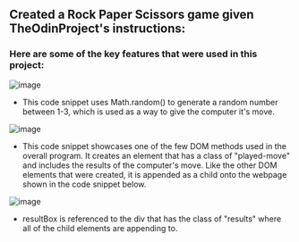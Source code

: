 ## Created a Rock Paper Scissors game given TheOdinProject's instructions:

### Here are some of the key features that were used in this project:

![image](https://github.com/VangSang0/TheOdinProject-RockPaperScissors-in-Console-/assets/120230435/89403992-7b9f-457d-aeda-4883a6e052ea)

- This code snippet uses Math.random() to generate a random number between 1-3, which is used as a way to give the computer it's move.


![image](https://github.com/VangSang0/TheOdinProject-RockPaperScissors-in-Console-/assets/120230435/b54b7974-f47c-40e6-b74f-3fa457c30593)

- This code snippet showcases one of the few DOM methods used in the overall program. It creates an element that has a class of "played-move" and includes the results of the computer's move. Like the other DOM elements that were created, it is appended as a child onto the webpage shown in the code snippet below.

![image](https://github.com/VangSang0/TheOdinProject-RockPaperScissors-in-Console-/assets/120230435/dad27748-2239-499d-a127-f01d5b1de1b0)

- resultBox is referenced to the div that has the class of "results" where all of the child elements are appending to. 
